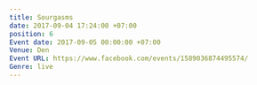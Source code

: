 ```yaml
---
title: Sourgasms
date: 2017-09-04 17:24:00 +07:00
position: 6
Event date: 2017-09-05 00:00:00 +07:00
Venue: Den
Event URL: https://www.facebook.com/events/1589036874495574/
Genre: live
---
```


